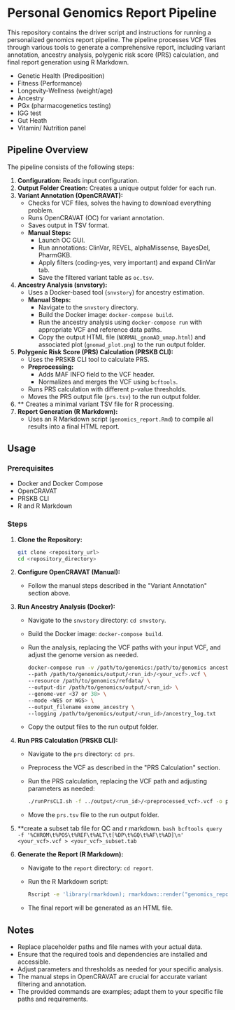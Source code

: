 # Personal Genomics Report Pipeline

This repository contains the driver script and instructions for running a personalized genomics report pipeline. The pipeline processes VCF files through various tools to generate a comprehensive report, including variant annotation, ancestry analysis, polygenic risk score (PRS) calculation, and final report generation using R Markdown.

- Genetic Health (Prediposition)
- Fitness (Performance)
- Longevity-Wellness (weight/age)
- Ancestry
- PGx (pharmacogenetics testing)
- IGG test
- Gut Heath
- Vitamin/ Nutrition panel

## Pipeline Overview

The pipeline consists of the following steps:

1.  **Configuration:** Reads input configuration.
2.  **Output Folder Creation:** Creates a unique output folder for each run.
3.  **Variant Annotation (OpenCRAVAT):**
    * Checks for VCF files, solves the having to download everything problem. 
    * Runs OpenCRAVAT (OC) for variant annotation.
    * Saves output in TSV format.
    * **Manual Steps:**
        * Launch OC GUI.
        * Run annotations: ClinVar, REVEL, alphaMissense, BayesDel, PharmGKB.
        * Apply filters (coding-yes, very important) and expand ClinVar tab.
        * Save the filtered variant table as `oc.tsv`.
4.  **Ancestry Analysis (snvstory):**
    * Uses a Docker-based tool (`snvstory`) for ancestry estimation.
    * **Manual Steps:**
        * Navigate to the `snvstory` directory.
        * Build the Docker image: `docker-compose build`.
        * Run the ancestry analysis using `docker-compose run` with appropriate VCF and reference data paths.
        * Copy the output HTML file (`NORMAL_gnomAD_umap.html`) and associated plot (`gnomad_plot.png`) to the run output folder.
5.  **Polygenic Risk Score (PRS) Calculation (PRSKB CLI):**
    * Uses the PRSKB CLI tool to calculate PRS.
    * **Preprocessing:**
        * Adds MAF INFO field to the VCF header.
        * Normalizes and merges the VCF using `bcftools`.
    * Runs PRS calculation with different p-value thresholds.
    * Moves the PRS output file (`prs.tsv`) to the run output folder.
6. ** Creates a minimal variant TSV file for R processing.
7.  **Report Generation (R Markdown):**
    * Uses an R Markdown script (`genomics_report.Rmd`) to compile all results into a final HTML report.

## Usage

### Prerequisites

* Docker and Docker Compose
* OpenCRAVAT
* PRSKB CLI
* R and R Markdown

### Steps

1.  **Clone the Repository:**

    ```bash
    git clone <repository_url>
    cd <repository_directory>
    ```

2.  **Configure OpenCRAVAT (Manual):**

    * Follow the manual steps described in the "Variant Annotation" section above.

3.  **Run Ancestry Analysis (Docker):**

    * Navigate to the `snvstory` directory: `cd snvstory`.
    * Build the Docker image: `docker-compose build`.
    * Run the analysis, replacing the VCF paths with your input VCF, and adjust the genome version as needed.

        ```bash
        docker-compose run -v /path/to/genomics:/path/to/genomics ancestry \
        --path /path/to/genomics/output/<run_id>/<your_vcf>.vcf \
        --resource /path/to/genomics/refdata/ \
        --output-dir /path/to/genomics/output/<run_id> \
        --genome-ver <37 or 38> \
        --mode <WES or WGS> \
        --output_filename exome_ancestry \
        --logging /path/to/genomics/output/<run_id>/ancestry_log.txt
        ```

    * Copy the output files to the run output folder.

4.  **Run PRS Calculation (PRSKB CLI):**

    * Navigate to the `prs` directory: `cd prs`.
    * Preprocess the VCF as described in the "PRS Calculation" section.
    * Run the PRS calculation, replacing the VCF path and adjusting parameters as needed:

        ```bash
        ./runPrsCLI.sh -f ../output/<run_id>/<preprocessed_vcf>.vcf -o prs.tsv -r <hg19 or hg38> -c <p_value_threshold> -p EUR -v
        ```

    * Move the `prs.tsv` file to the run output folder.
5. **create a subset tab file for QC and r markdown.
        ```bash
        bcftools query -f '%CHROM\t%POS\t%REF\t%ALT\t[%DP\t%GQ\t%AF\t%AD]\n' <your_vcf>.vcf > <your_vcf>_subset.tab
        ```

6.  **Generate the Report (R Markdown):**

    * Navigate to the `report` directory: `cd report`.
    * Run the R Markdown script:

        ```bash
        Rscript -e 'library(rmarkdown); rmarkdown::render("genomics_report.Rmd", "html_document")'
        ```

    * The final report will be generated as an HTML file.

## Notes

* Replace placeholder paths and file names with your actual data.
* Ensure that the required tools and dependencies are installed and accessible.
* Adjust parameters and thresholds as needed for your specific analysis.
* The manual steps in OpenCRAVAT are crucial for accurate variant filtering and annotation.
* The provided commands are examples; adapt them to your specific file paths and requirements.

